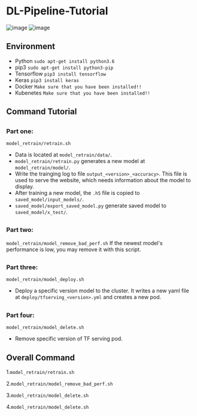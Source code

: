 # DL-Pipeline-Tutorial
![image](https://github.com/lsalab-member/DL-Pipeline-Tutorial/blob/main/system.png)
![image](https://github.com/lsalab-member/DL-Pipeline-Tutorial/blob/main/螢幕快照%202020-12-06%20下午11.01.56.png)

## <h2> Environment
- Python        `sudo apt-get install python3.6` 
- pip3          `sudo apt-get install python3-pip`
- Tensorflow    `pip3 install tensorflow`
- Keras         `pip3 install keras`
- Docker        `Make sure that you have been installed!!`
- Kubenetes     `Make sure that you have been installed!!`

## <h2> Command Tutorial
## <h3> Part one: 
`model_retrain/retrain.sh`


- Data is located at `model_retrain/data/`.
- `model_retrain/retrain.py` generates a new model at `model_retrain/model/`.
- Write the trainging log to file `output_<version>_<accuracy>`. This file is used to serve the website, which needs information about the model to display.
- After training a new model, the `.h5` file is copied to `saved_model/input_models/`.
- `saved_model/export_saved_model.py` generate saved model to `saved_model/x_test/`.

## <h3> Part two: 
`model_retrain/model_remove_bad_perf.sh`
If the newest model's performance is low, you may remove it with this script.

## <h3> Part three: 
`model_retrain/model_deploy.sh`
- Deploy a specific version model to the cluster. It writes a new yaml file at `deploy/tfserving_<version>.yml` and creates a new pod.

## <h3> Part four:
`model_retrain/model_delete.sh`
- Remove specific version of TF serving pod.

## <h2> Overall Command
1.`model_retrain/retrain.sh`

2.`model_retrain/model_remove_bad_perf.sh`

3.`model_retrain/model_delete.sh`

4.`model_retrain/model_delete.sh`

